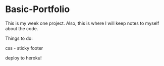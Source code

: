# Basic-Portfolio

This is my week one project. Also, this is where I will keep notes to myself about the code.



Things to do:

css - sticky footer

deploy to heroku!